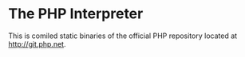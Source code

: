 The PHP Interpreter
===================

This is comiled static binaries of the official PHP repository located at
http://git.php.net.
